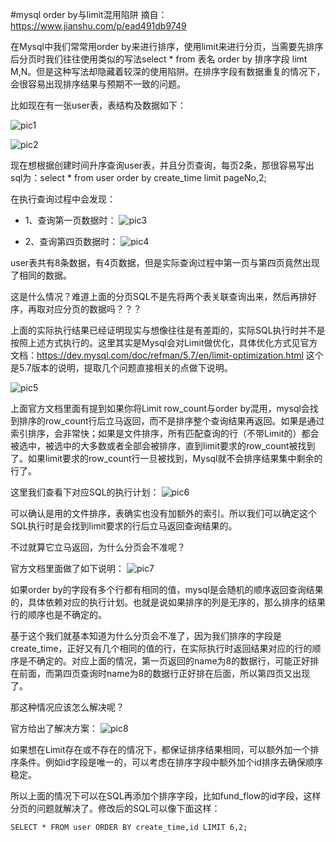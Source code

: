 #mysql order by与limit混用陷阱
摘自：https://www.jianshu.com/p/ead491db9749

在Mysql中我们常常用order by来进行排序，使用limit来进行分页，当需要先排序后分页时我们往往使用类似的写法select * from 表名 order by 排序字段 limt M,N。但是这种写法却隐藏着较深的使用陷阱。在排序字段有数据重复的情况下，会很容易出现排序结果与预期不一致的问题。

比如现在有一张user表，表结构及数据如下：

![pic1](https://upload-images.jianshu.io/upload_images/32047-ea7ea362376cbc74.png?imageMogr2/auto-orient/strip%7CimageView2/2/w/663)

![pic2](https://upload-images.jianshu.io/upload_images/32047-62e82ae571a1cc65.png?imageMogr2/auto-orient/strip%7CimageView2/2/w/277)

现在想根据创建时间升序查询user表，并且分页查询，每页2条，那很容易写出sql为：select * from user order by create_time limit pageNo,2;

在执行查询过程中会发现：

- 1、查询第一页数据时：
![pic3](https://upload-images.jianshu.io/upload_images/32047-f84670ce75f0702d.png?imageMogr2/auto-orient/strip%7CimageView2/2/w/450)

- 2、查询第四页数据时：
![pic4](https://upload-images.jianshu.io/upload_images/32047-3ec44c15709b5c70.png?imageMogr2/auto-orient/strip%7CimageView2/2/w/470)

user表共有8条数据，有4页数据，但是实际查询过程中第一页与第四页竟然出现了相同的数据。

这是什么情况？难道上面的分页SQL不是先将两个表关联查询出来，然后再排好序，再取对应分页的数据吗？？？

上面的实际执行结果已经证明现实与想像往往是有差距的，实际SQL执行时并不是按照上述方式执行的。这里其实是Mysql会对Limit做优化，具体优化方式见官方文档：https://dev.mysql.com/doc/refman/5.7/en/limit-optimization.html
这个是5.7版本的说明，提取几个问题直接相关的点做下说明。

![pic5](https://upload-images.jianshu.io/upload_images/32047-e148e92621a368bd.png?imageMogr2/auto-orient/strip%7CimageView2/2/w/700)

上面官方文档里面有提到如果你将Limit row_count与order by混用，mysql会找到排序的row_count行后立马返回，而不是排序整个查询结果再返回。如果是通过索引排序，会非常快；如果是文件排序，所有匹配查询的行（不带Limit的）都会被选中，被选中的大多数或者全部会被排序，直到limit要求的row_count被找到了。如果limit要求的row_count行一旦被找到，Mysql就不会排序结果集中剩余的行了。

这里我们查看下对应SQL的执行计划：
![pic6](https://upload-images.jianshu.io/upload_images/32047-747c5deff26a6fcc.png?imageMogr2/auto-orient/strip%7CimageView2/2/w/700)

可以确认是用的文件排序，表确实也没有加额外的索引。所以我们可以确定这个SQL执行时是会找到limit要求的行后立马返回查询结果的。

不过就算它立马返回，为什么分页会不准呢？

官方文档里面做了如下说明：
 ![pic7](https://upload-images.jianshu.io/upload_images/32047-9a5107714afe7be2.png?imageMogr2/auto-orient/strip%7CimageView2/2/w/700)

 如果order by的字段有多个行都有相同的值，mysql是会随机的顺序返回查询结果的，具体依赖对应的执行计划。也就是说如果排序的列是无序的，那么排序的结果行的顺序也是不确定的。

基于这个我们就基本知道为什么分页会不准了，因为我们排序的字段是create_time，正好又有几个相同的值的行，在实际执行时返回结果对应的行的顺序是不确定的。对应上面的情况，第一页返回的name为8的数据行，可能正好排在前面，而第四页查询时name为8的数据行正好排在后面，所以第四页又出现了。

那这种情况应该怎么解决呢？

官方给出了解决方案：
![pic8](https://upload-images.jianshu.io/upload_images/32047-64123f3aebddbc7a.png?imageMogr2/auto-orient/strip%7CimageView2/2/w/700)

如果想在Limit存在或不存在的情况下，都保证排序结果相同，可以额外加一个排序条件。例如id字段是唯一的，可以考虑在排序字段中额外加个id排序去确保顺序稳定。

所以上面的情况下可以在SQL再添加个排序字段，比如fund_flow的id字段，这样分页的问题就解决了。修改后的SQL可以像下面这样：
```
SELECT * FROM user ORDER BY create_time,id LIMIT 6,2;
```
